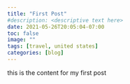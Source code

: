 ```yaml
---
title: "First Post"
#description: <descriptive text here>
date: 2021-05-26T20:05:04-07:00
toc: false
image: ""
tags: [travel, united states]
categories: [blog]
---
```


this is the content for my first post
